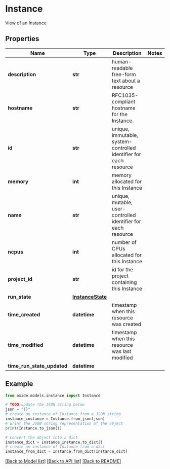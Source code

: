 # Instance

View of an Instance

## Properties

Name | Type | Description | Notes
------------ | ------------- | ------------- | -------------
**description** | **str** | human-readable free-form text about a resource | 
**hostname** | **str** | RFC1035-compliant hostname for the Instance. | 
**id** | **str** | unique, immutable, system-controlled identifier for each resource | 
**memory** | **int** | memory allocated for this Instance | 
**name** | **str** | unique, mutable, user-controlled identifier for each resource | 
**ncpus** | **int** | number of CPUs allocated for this Instance | 
**project_id** | **str** | id for the project containing this Instance | 
**run_state** | [**InstanceState**](InstanceState.md) |  | 
**time_created** | **datetime** | timestamp when this resource was created | 
**time_modified** | **datetime** | timestamp when this resource was last modified | 
**time_run_state_updated** | **datetime** |  | 

## Example

```python
from oxide.models.instance import Instance

# TODO update the JSON string below
json = "{}"
# create an instance of Instance from a JSON string
instance_instance = Instance.from_json(json)
# print the JSON string representation of the object
print(Instance.to_json())

# convert the object into a dict
instance_dict = instance_instance.to_dict()
# create an instance of Instance from a dict
instance_from_dict = Instance.from_dict(instance_dict)
```
[[Back to Model list]](../README.md#documentation-for-models) [[Back to API list]](../README.md#documentation-for-api-endpoints) [[Back to README]](../README.md)



